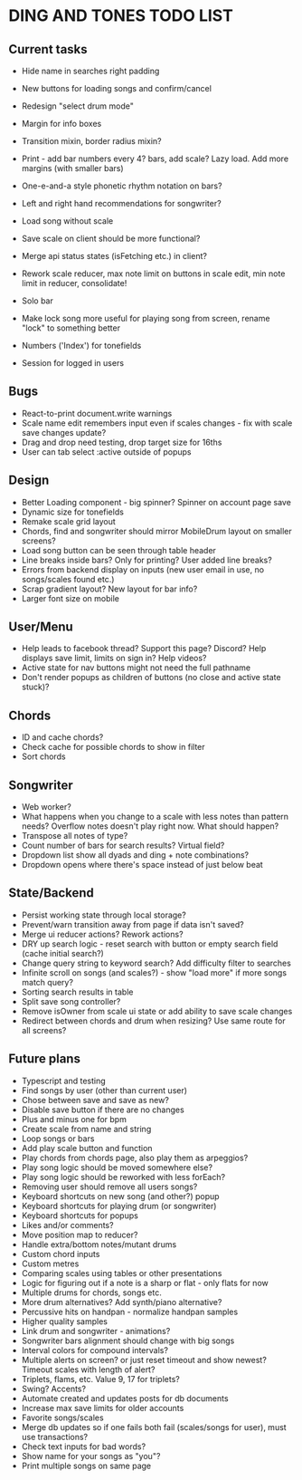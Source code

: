 # DING AND TONES TODO LIST

## Current tasks

* Hide name in searches right padding
* New buttons for loading songs and confirm/cancel
* Redesign "select drum mode"
* Margin for info boxes
* Transition mixin, border radius mixin?

* Print - add bar numbers every 4? bars, add scale? Lazy load. Add more margins (with smaller bars)

* One-e-and-a style phonetic rhythm notation on bars?
* Left and right hand recommendations for songwriter?
* Load song without scale
* Save scale on client should be more functional?
* Merge api status states (isFetching etc.) in client?
* Rework scale reducer, max note limit on buttons in scale edit, min note limit in reducer, consolidate!
* Solo bar
* Make lock song more useful for playing song from screen, rename "lock" to something better
* Numbers ('Index') for tonefields

* Session for logged in users

## Bugs

* React-to-print document.write warnings
* Scale name edit remembers input even if scales changes - fix with scale save changes update?
* Drag and drop need testing, drop target size for 16ths
* User can tab select :active outside of popups

## Design

* Better Loading component - big spinner? Spinner on account page save
* Dynamic size for tonefields
* Remake scale grid layout
* Chords, find and songwriter should mirror MobileDrum layout on smaller screens?
* Load song button can be seen through table header
* Line breaks inside bars? Only for printing? User added line breaks?
* Errors from backend display on inputs (new user email in use, no songs/scales found etc.)
* Scrap gradient layout? New layout for bar info?
* Larger font size on mobile

## User/Menu

* Help leads to facebook thread? Support this page? Discord? Help displays save limit, limits on sign in? Help videos?
* Active state for nav buttons might not need the full pathname
* Don't render popups as children of buttons (no close and active state stuck)?

## Chords

* ID and cache chords?
* Check cache for possible chords to show in filter
* Sort chords

## Songwriter

* Web worker?
* What happens when you change to a scale with less notes than pattern needs? Overflow notes doesn't play right now. What should happen?
* Transpose all notes of type?
* Count number of bars for search results? Virtual field?
* Dropdown list show all dyads and ding + note combinations?
* Dropdown opens where there's space instead of just below beat

## State/Backend

* Persist working state through local storage?
* Prevent/warn transition away from page if data isn't saved?
* Merge ui reducer actions? Rework actions?
* DRY up search logic - reset search with button or empty search field (cache initial search?)
* Change query string to keyword search? Add difficulty filter to searches
* Infinite scroll on songs (and scales?) - show "load more" if more songs match query?
* Sorting search results in table
* Split save song controller?
* Remove isOwner from scale ui state or add ability to save scale changes
* Redirect between chords and drum when resizing? Use same route for all screens?

## Future plans

* Typescript and testing
* Find songs by user (other than current user)
* Chose between save and save as new?
* Disable save button if there are no changes
* Plus and minus one for bpm
* Create scale from name and string
* Loop songs or bars
* Add play scale button and function
* Play chords from chords page, also play them as arpeggios?
* Play song logic should be moved somewhere else?
* Play song logic should be reworked with less forEach?
* Removing user should remove all users songs?
* Keyboard shortcuts on new song (and other?) popup
* Keyboard shortcuts for playing drum (or songwriter)
* Keyboard shortcuts for popups
* Likes and/or comments?
* Move position map to reducer?
* Handle extra/bottom notes/mutant drums
* Custom chord inputs
* Custom metres
* Comparing scales using tables or other presentations
* Logic for figuring out if a note is a sharp or flat - only flats for now
* Multiple drums for chords, songs etc.
* More drum alternatives? Add synth/piano alternative?
* Percussive hits on handpan - normalize handpan samples
* Higher quality samples
* Link drum and songwriter - animations?
* Songwriter bars alignment should change with big songs
* Interval colors for compound intervals?
* Multiple alerts on screen? or just reset timeout and show newest? Timeout scales with length of alert?
* Triplets, flams, etc. Value 9, 17 for triplets?
* Swing? Accents?
* Automate created and updates posts for db documents
* Increase max save limits for older accounts
* Favorite songs/scales
* Merge db updates so if one fails both fail (scales/songs for user), must use transactions?
* Check text inputs for bad words?
* Show name for your songs as "you"?
* Print multiple songs on same page
